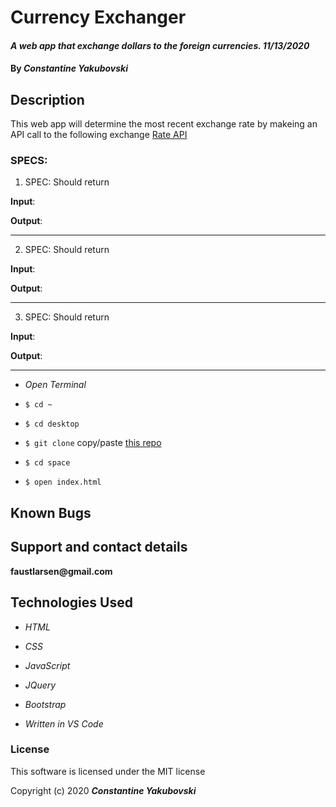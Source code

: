 # Currency Exchanger

#### _A web app that exchange dollars to the foreign currencies. 11/13/2020_

#### By _**Constantine Yakubovski**_ 

## Description 

This web app will determine the most recent exchange rate by makeing an API call to the following exchange [Rate API](https://www.exchangerate-api.com/)


### SPECS: ###

1. SPEC: Should return

**Input**: 

**Output**: 
____________________________________________________________________________________

2. SPEC: Should return 

**Input**: 

**Output**: 
____________________________________________________________________________________

3. SPEC: Should return 

**Input**: 

**Output**: 
___________________________________________________________________________

-  _Open Terminal_

-  `$ cd ~`

-  `$ cd desktop`

-  `$ git clone` copy/paste [this repo](https://github.com/faustlarsen/currency-exchange)

-  `$ cd space`

-  `$ open index.html`
 
## Known Bugs

## Support and contact details

__faustlarsen@gmail.com__

## Technologies Used

-  _HTML_

-  _CSS_

-  _JavaScript_

-  _JQuery_

-  _Bootstrap_

-  _Written in VS Code_

### License

This software is licensed under the MIT license

Copyright (c) 2020 **_Constantine Yakubovski_**